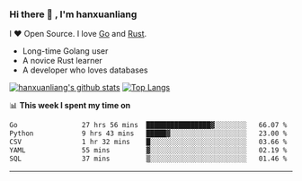 ### Hi there 👋 , I'm hanxuanliang

<!--
**hanxuanliang/hanxuanliang** is a ✨ _special_ ✨ repository because its `README.md` (this file) appears on your GitHub profile.

Here are some ideas to get you started:

- 🔭 I’m currently working on ...
- 🌱 I’m currently learning ...
- 👯 I’m looking to collaborate on ...
- 🤔 I’m looking for help with ...
- 💬 Ask me about ...
- 📫 How to reach me: ...
- 😄 Pronouns: ...
- ⚡ Fun fact: ...
-->
I ❤ Open Source. I love [Go](https://golang.org) and [Rust](https://www.rust-lang.org/zh-CN/).

* Long-time Golang user
* A novice Rust learner
* A developer who loves databases

[![hanxuanliang's github stats](https://github-readme-stats.vercel.app/api/top-langs/?username=hanxuanliang&hide=html)](https://github.com/anuraghazra/github-readme-stats)
[![Top Langs](https://github-readme-stats.vercel.app/api?username=hanxuanliang&show_icons=true&count_private=true&line_height=40)](https://github.com/anuraghazra/github-readme-stats)

📊 **This week I spent my time on**
<!--START_SECTION:waka-->

```txt
Go                27 hrs 56 mins  ████████████████▓░░░░░░░░   66.07 %
Python            9 hrs 43 mins   █████▓░░░░░░░░░░░░░░░░░░░   23.00 %
CSV               1 hr 32 mins    █░░░░░░░░░░░░░░░░░░░░░░░░   03.66 %
YAML              55 mins         ▓░░░░░░░░░░░░░░░░░░░░░░░░   02.19 %
SQL               37 mins         ▒░░░░░░░░░░░░░░░░░░░░░░░░   01.46 %
```

<!--END_SECTION:waka-->

***
